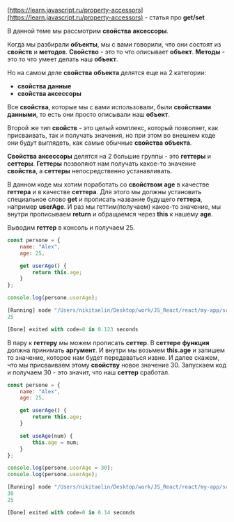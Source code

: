[https://learn.javascript.ru/property-accessors](https://learn.javascript.ru/property-accessors) - статья про **get/set**

  

В данной теме мы рассмотрим **свойства** **аксессоры**.

Когда мы разбирали **объекты**, мы с вами говорили, что они состоят из **свойств** и **методов**. **Свойство** - это то что описывает **объект**. **Методы** - это то что умеет делать наш **объект**.

Но на самом деле **свойства** **объекта** делятся еще на 2 категории:

- **свойства данные**
- **свойства аксессоры**

Все **свойства**, которые мы с вами использовали, были **свойствами данными**, то есть они просто описывали наш **объект**.

Второй же тип **свойств** - это целый комплекс, который позволяет, как присваивать, так и получать значения, но при этом во внешнем коде они будут выглядеть, как самые обычные **свойства** **объекта**.

**Свойства** **аксессоры** делятся на 2 большие группы - это **геттеры** и **сеттеры**. **Геттеры** позволяют нам получать какое-то значение **свойства**, а **сеттеры** непосредственно устанавливать.

В данном коде мы хотим поработать со **свойством** **age** в качестве **геттера** и в качестве **сеттера**. Для этого мы должны установить специальное слово **get** и прописать название будущего **геттера**, например **userAge**. И раз мы геттим(получаем) какое-то значение, мы внутри прописываем **return** и обращаемся через **this** к нашему **age**.

Выводим **геттер** в консоль и получаем 25.

```JavaScript
const persone = {
    name: "Alex",
    age: 25,

    get userAge() {
        return this.age;
    }
};

console.log(persone.userAge);
```

```JavaScript
[Running] node "/Users/nikitaelin/Desktop/work/JS_React/react/my-app/src/tempCodeRunnerFile.js"
25

[Done] exited with code=0 in 0.123 seconds
```

В пару к **геттеру** мы можем прописать **сеттер**. В **сеттере** **функция** должна принимать **аргумент**. И внутри мы возьмем **this.age** и запишем то значение, которое нам будет передаваться извне. И далее скажем, что мы присваиваем этому **свойству** новое значение 30. Запускаем код и получаем 30 - это значит, что наш **сеттер** сработал.

```JavaScript
const persone = {
    name: "Alex",
    age: 25,

    get userAge() {
        return this.age;
    }

    set useAge(num) {
        this.age = num;
    }
};

console.log(persone.userAge = 30);
console.log(persone.userAge);
```

```JavaScript
[Running] node "/Users/nikitaelin/Desktop/work/JS_React/react/my-app/src/tempCodeRunnerFile.js"
30
25

[Done] exited with code=0 in 0.14 seconds
```